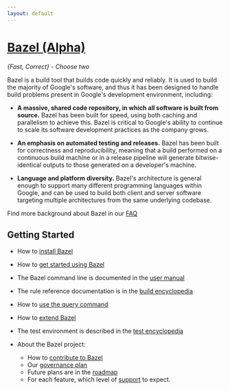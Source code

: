 ```yaml
---
layout: default
---
```


# [Bazel (Alpha)](http://bazel.io)

*{Fast, Correct} - Choose two*

Bazel is a build tool that builds code quickly and reliably. It is used to build
the majority of Google's software, and thus it has been designed to handle
build problems present in Google's development environment, including:

* **A massive, shared code repository, in which all software is built from
source.** Bazel has been built for speed, using both caching and parallelism
to achieve this. Bazel is critical to Google's ability to continue
to scale its software development practices as the company grows.

* **An emphasis on automated testing and releases.** Bazel has
been built for correctness and reproducibility, meaning that a build performed
on a continuous build machine or in a release pipeline will generate
bitwise-identical outputs to those generated on a developer's machine.

* **Language and platform diversity.** Bazel's architecture is general enough to
support many different programming languages within Google, and can be
used to build both client and server software targeting multiple
architectures from the same underlying codebase.

Find more background about Bazel in our [FAQ](docs/FAQ.html)

## Getting Started

  * How to [install Bazel](docs/install.html)
  * How to [get started using Bazel](docs/getting-started.html)
  * The Bazel command line is documented in the  [user manual](docs/bazel-user-manual.html)
  * The rule reference documentation is in the [build encyclopedia](docs/build-encyclopedia.html)
  * How to [use the query command](docs/query.html)
  * How to [extend Bazel](docs/skylark/index.html)
  * The test environment is described in the [test encyclopedia](docs/test-encyclopedia.html)

* About the Bazel project:

  * How to [contribute to Bazel](docs/contributing.html)
  * Our [governance plan](docs/governance.html)
  * Future plans are in the [roadmap](docs/roadmap.html)
  * For each feature, which level of [support](docs/support.html) to expect.
